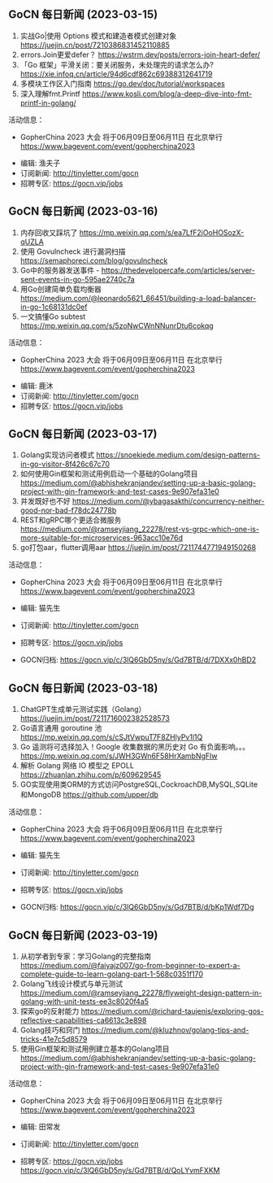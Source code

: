
## GoCN 每日新闻 (2023-03-15)
1. 实战Go|使用 Options 模式和建造者模式创建对象 https://juejin.cn/post/7210386831452110885
2. errors.Join更爱defer？ https://wstrm.dev/posts/errors-join-heart-defer/
3. 「Go 框架」平滑关闭：要关闭服务，未处理完的请求怎么办?https://xie.infoq.cn/article/94d6cdf862c69388312641719
4. 多模块工作区入门指南 https://go.dev/doc/tutorial/workspaces
5. 深入理解fmt.Printf https://www.kosli.com/blog/a-deep-dive-into-fmt-printf-in-golang/

活动信息：
* GopherChina 2023 大会 将于06月09日至06月11日 在北京举行 https://www.bagevent.com/event/gopherchina2023

- 编辑: 渔夫子
- 订阅新闻: http://tinyletter.com/gocn
- 招聘专区: https://gocn.vip/jobs


## GoCN 每日新闻 (2023-03-16)
1. 内存回收又踩坑了 https://mp.weixin.qq.com/s/ea7LfF2jOoHOSozX-qUZLA
2. 使用 Govulncheck 进行漏洞扫描  https://semaphoreci.com/blog/govulncheck
3. Go中的服务器发送事件 - https://thedevelopercafe.com/articles/server-sent-events-in-go-595ae2740c7a
4. 用Go创建简单负载均衡器 https://medium.com/@leonardo5621_66451/building-a-load-balancer-in-go-1c68131dc0ef
5. 一文搞懂Go subtest https://mp.weixin.qq.com/s/5zoNwCWnNNunrDtu6cokqg

活动信息：
* GopherChina 2023 大会 将于06月09日至06月11日 在北京举行 https://www.bagevent.com/event/gopherchina2023

- 编辑: 鹿沐
- 订阅新闻: http://tinyletter.com/gocn
- 招聘专区: https://gocn.vip/jobs


## GoCN 每日新闻 (2023-03-17)
1. Golang实现访问者模式 https://snoekiede.medium.com/design-patterns-in-go-visitor-8f426c67c70
2. 如何使用Gin框架和测试用例启动一个基础的Golang项目  https://medium.com/@abhishekranjandev/setting-up-a-basic-golang-project-with-gin-framework-and-test-cases-9e907efa31e0
3. 并发既好也不好 https://medium.com/@ybagasakthi/concurrency-neither-good-nor-bad-f78dc24778b
4. REST和gRPC哪个更适合微服务 https://medium.com/@ramseyjiang_22278/rest-vs-grpc-which-one-is-more-suitable-for-microservices-963acc10e76d
5. go打包aar，flutter调用aar https://juejin.im/post/7211744771949150268

活动信息：
- GopherChina 2023 大会 将于06月09日至06月11日 在北京举行 https://www.bagevent.com/event/gopherchina2023

- 编辑: 猫先生
- 订阅新闻: http://tinyletter.com/gocn
- 招聘专区: https://gocn.vip/jobs
- GOCN归档: https://gocn.vip/c/3lQ6GbD5ny/s/Gd7BTB/d/7DXXx0hBD2


## GoCN 每日新闻 (2023-03-18)
1. ChatGPT生成单元测试实践（Golang） https://juejin.im/post/7211716002382528573
2. Go语言通用 goroutine 池  https://mp.weixin.qq.com/s/cSJtVwpuT7F8ZHlyPv1l1Q
3. Go 遥测将可选择加入！Google 收集数据的黑历史对 Go 有负面影响。。。 https://mp.weixin.qq.com/s/JWH3GWn6F58HrXambNgFIw
4. 解析 Golang 网络 IO 模型之 EPOLL https://zhuanlan.zhihu.com/p/609629545
5. GO实现使用类ORM的方式访问PostgreSQL,CockroachDB,MySQL,SQLite和MongoDB https://github.com/upper/db

活动信息：
- GopherChina 2023 大会 将于06月09日至06月11日 在北京举行 https://www.bagevent.com/event/gopherchina2023

- 编辑: 猫先生
- 订阅新闻: http://tinyletter.com/gocn
- 招聘专区: https://gocn.vip/jobs
- GOCN归档: https://gocn.vip/c/3lQ6GbD5ny/s/Gd7BTB/d/bKp1Wdf7Dg


## GoCN 每日新闻 (2023-03-19)
1. 从初学者到专家：学习Golang的完整指南 https://medium.com/@faiyajz007/go-from-beginner-to-expert-a-complete-guide-to-learn-golang-part-1-568c0351f170
2. Golang飞线设计模式与单元测试  https://medium.com/@ramseyjiang_22278/flyweight-design-pattern-in-golang-with-unit-tests-ee3c8020f4a5
3. 探索go的反射能力 https://medium.com/@richard-taujenis/exploring-gos-reflective-capabilities-ca6613c3e898
4. Golang技巧和窍门 https://medium.com/@kluzhnov/golang-tips-and-tricks-41e7c5d8579
5. 使用Gin框架和测试用例建立基本的Golang项目 https://medium.com/@abhishekranjandev/setting-up-a-basic-golang-project-with-gin-framework-and-test-cases-9e907efa31e0

活动信息：
- GopherChina 2023 大会 将于06月09日至06月11日 在北京举行 https://www.bagevent.com/event/gopherchina2023

- 编辑: 田常发
- 订阅新闻: http://tinyletter.com/gocn
- 招聘专区: https://gocn.vip/jobs
https://gocn.vip/c/3lQ6GbD5ny/s/Gd7BTB/d/QoLYvmFXKM
